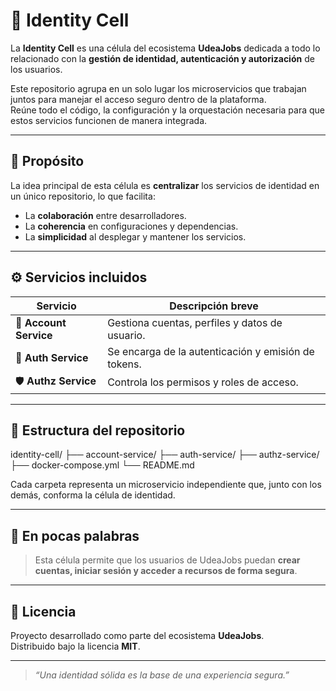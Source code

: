 # 🧬 Identity Cell

La **Identity Cell** es una célula del ecosistema **UdeaJobs** dedicada a todo lo relacionado con la **gestión de identidad, autenticación y autorización** de los usuarios.

Este repositorio agrupa en un solo lugar los microservicios que trabajan juntos para manejar el acceso seguro dentro de la plataforma.  
Reúne todo el código, la configuración y la orquestación necesaria para que estos servicios funcionen de manera integrada.

---

## 🌱 Propósito

La idea principal de esta célula es **centralizar** los servicios de identidad en un único repositorio, lo que facilita:

- La **colaboración** entre desarrolladores.  
- La **coherencia** en configuraciones y dependencias.  
- La **simplicidad** al desplegar y mantener los servicios.  

---

## ⚙️ Servicios incluidos

| Servicio | Descripción breve |
|-----------|------------------|
| 🧍 **Account Service** | Gestiona cuentas, perfiles y datos de usuario. |
| 🔐 **Auth Service** | Se encarga de la autenticación y emisión de tokens. |
| 🛡️ **Authz Service** | Controla los permisos y roles de acceso. |

---

## 🧩 Estructura del repositorio

identity-cell/
├── account-service/
├── auth-service/
├── authz-service/
├── docker-compose.yml
└── README.md


Cada carpeta representa un microservicio independiente que, junto con los demás, conforma la célula de identidad.

---

## 🚀 En pocas palabras

> Esta célula permite que los usuarios de UdeaJobs puedan **crear cuentas, iniciar sesión y acceder a recursos de forma segura**.

---

## 🧾 Licencia

Proyecto desarrollado como parte del ecosistema **UdeaJobs**.  
Distribuido bajo la licencia **MIT**.

---

> _“Una identidad sólida es la base de una experiencia segura.”_
